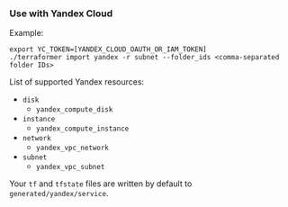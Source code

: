### Use with Yandex Cloud

Example:

```
export YC_TOKEN=[YANDEX_CLOUD_OAUTH_OR_IAM_TOKEN]
./terraformer import yandex -r subnet --folder_ids <comma-separated folder IDs>
```

List of supported Yandex resources:

*   `disk`
    * `yandex_compute_disk`
*   `instance`
    * `yandex_compute_instance`
*   `network`
    * `yandex_vpc_network`
*   `subnet`
    * `yandex_vpc_subnet`

Your `tf` and `tfstate` files are written by default to
`generated/yandex/service`.